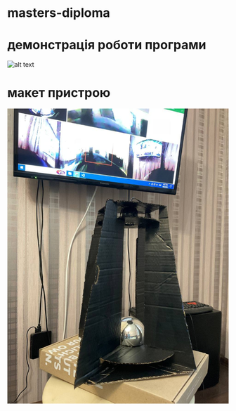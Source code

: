 # masters-diploma
# демонстрація роботи програми
![alt text](https://raw.githubusercontent.com/OBRYI/masters-diploma/main/screen-capture.gif)
# макет пристрою
![alt text](https://raw.githubusercontent.com/OBRYI/masters-diploma/main/photo_5255789856104238680_y.jpg)
